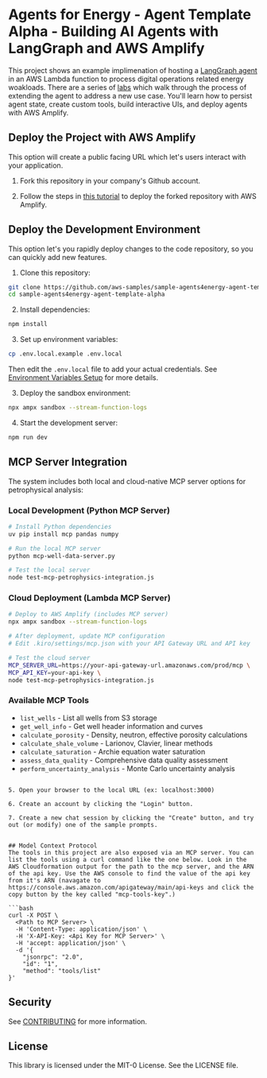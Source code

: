 # Agents for Energy - Agent Template Alpha - Building AI Agents with LangGraph and AWS Amplify

This project shows an example implimenation of hosting a [LangGraph agent](https://www.langchain.com/langgraph) in an AWS Lambda function to process digital operations related energy woakloads. There are a series of [labs](/labs/labs.md) which walk through the process of extending the agent to address a new use case. You'll learn how to persist agent state, create custom tools, build interactive UIs, and deploy agents with AWS Amplify.

## Deploy the Project with AWS Amplify
This option will create a public facing URL which let's users interact with your application.

1. Fork this repository in your company's Github account.

2. Follow the steps in [this tutorial](https://docs.aws.amazon.com/amplify/latest/userguide/getting-started-next.html) to deploy the forked repository with AWS Amplify.


## Deploy the Development Environment
This option let's you rapidly deploy changes to the code repository, so you can quickly add new features.

1. Clone this repository:
```bash
git clone https://github.com/aws-samples/sample-agents4energy-agent-template-alpha
cd sample-agents4energy-agent-template-alpha
```

2. Install dependencies:
```bash
npm install
```

3. Set up environment variables:
```bash
cp .env.local.example .env.local
```
Then edit the `.env.local` file to add your actual credentials. See [Environment Variables Setup](./docs/ENVIRONMENT_VARIABLES_SETUP.md) for more details.

3. Deploy the sandbox environment:
```bash
npx ampx sandbox --stream-function-logs
```

4. Start the development server:
```bash
npm run dev
```

## MCP Server Integration

The system includes both local and cloud-native MCP server options for petrophysical analysis:

### Local Development (Python MCP Server)
```bash
# Install Python dependencies
uv pip install mcp pandas numpy

# Run the local MCP server
python mcp-well-data-server.py

# Test the local server
node test-mcp-petrophysics-integration.js
```

### Cloud Deployment (Lambda MCP Server)
```bash
# Deploy to AWS Amplify (includes MCP server)
npx ampx sandbox --stream-function-logs

# After deployment, update MCP configuration
# Edit .kiro/settings/mcp.json with your API Gateway URL and API key

# Test the cloud server
MCP_SERVER_URL=https://your-api-gateway-url.amazonaws.com/prod/mcp \
MCP_API_KEY=your-api-key \
node test-mcp-petrophysics-integration.js
```

### Available MCP Tools
- `list_wells` - List all wells from S3 storage
- `get_well_info` - Get well header information and curves
- `calculate_porosity` - Density, neutron, effective porosity calculations
- `calculate_shale_volume` - Larionov, Clavier, linear methods
- `calculate_saturation` - Archie equation water saturation
- `assess_data_quality` - Comprehensive data quality assessment
- `perform_uncertainty_analysis` - Monte Carlo uncertainty analysis
```

5. Open your browser to the local URL (ex: localhost:3000)

6. Create an account by clicking the "Login" button.

7. Create a new chat session by clicking the "Create" button, and try out (or modify) one of the sample prompts.


## Model Context Protocol
The tools in this project are also exposed via an MCP server. You can list the tools using a curl command like the one below. Look in the AWS Cloudformation output for the path to the mcp server, and the ARN of the api key. Use the AWS console to find the value of the api key from it's ARN (navagate to https://console.aws.amazon.com/apigateway/main/api-keys and click the copy button by the key called "mcp-tools-key".)

```bash
curl -X POST \
  <Path to MCP Server> \
  -H 'Content-Type: application/json' \
  -H 'X-API-Key: <Api Key for MCP Server>' \
  -H 'accept: application/json' \
  -d '{
    "jsonrpc": "2.0",
    "id": "1",
    "method": "tools/list"
}'
```

## Security

See [CONTRIBUTING](CONTRIBUTING.md#security-issue-notifications) for more information.

## License

This library is licensed under the MIT-0 License. See the LICENSE file.
